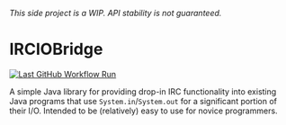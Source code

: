 _This side project is a WIP. API stability is not guaranteed._

# IRCIOBridge
[![Last GitHub Workflow Run](https://github.com/TheDaemoness/IRCIOBridge/workflows/CI/badge.svg)](https://actions-badge.atrox.dev/TheDaemoness/IRCIOBridge/goto)

A simple Java library for providing drop-in IRC functionality into existing Java programs that use `System.in`/`System.out` for a significant portion of their I/O.
Intended to be (relatively) easy to use for novice programmers.

